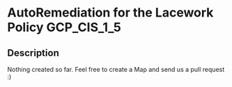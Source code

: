 # AutoRemediation for the Lacework Policy GCP_CIS_1_5

## Description
Nothing created so far. Feel free to create a Map and send us a pull request :)
